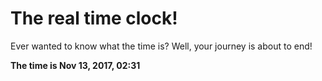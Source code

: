 # The real time clock!

Ever wanted to know what the time is? Well, your journey is about to end!

**The time is Nov 13, 2017, 02:31**